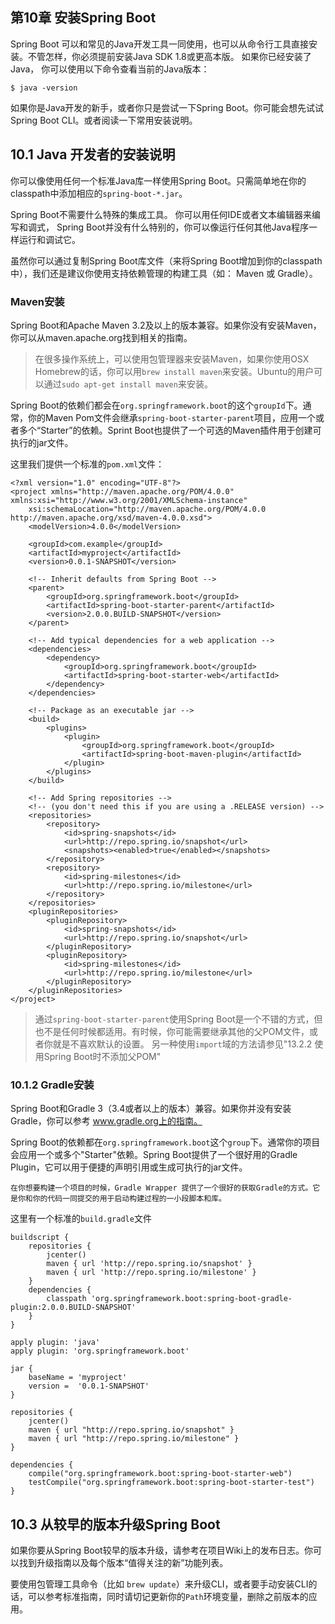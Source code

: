 ## 第10章 安装Spring Boot

Spring Boot 可以和常见的Java开发工具一同使用，也可以从命令行工具直接安装。不管怎样，你必须提前安装Java SDK 1.8或更高本版。 如果你已经安装了Java， 你可以使用以下命令查看当前的Java版本：

```
$ java -version
```

如果你是Java开发的新手，或者你只是尝试一下Spring Boot。你可能会想先试试Spring Boot CLI。或者阅读一下常用安装说明。

## 10.1 Java 开发者的安装说明

你可以像使用任何一个标准Java库一样使用Spring Boot。只需简单地在你的classpath中添加相应的`spring-boot-*.jar`。

Spring Boot不需要什么特殊的集成工具。 你可以用任何IDE或者文本编辑器来编写和调式， Spring Boot并没有什么特别的，你可以像运行任何其他Java程序一样运行和调试它。

虽然你可以通过复制Spring Boot库文件（来将Spring Boot增加到你的classpath中），我们还是建议你使用支持依赖管理的构建工具（如： Maven 或 Gradle）。

### Maven安装
Spring Boot和Apache Maven 3.2及以上的版本兼容。如果你没有安装Maven，你可以从maven.apache.org找到相关的指南。


> 在很多操作系统上，可以使用包管理器来安装Maven，如果你使用OSX Homebrew的话，你可以用`brew install maven`来安装。Ubuntu的用户可以通过`sudo apt-get install maven`来安装。

Spring Boot的依赖们都会在`org.springframework.boot`的这个`groupId`下。通常，你的Maven Pom文件会继承`spring-boot-starter-parent`项目，应用一个或者多个“Starter”的依赖。Sprint Boot也提供了一个可选的Maven插件用于创建可执行的jar文件。

这里我们提供一个标准的`pom.xml`文件：

```
<?xml version="1.0" encoding="UTF-8"?>
<project xmlns="http://maven.apache.org/POM/4.0.0" xmlns:xsi="http://www.w3.org/2001/XMLSchema-instance"
    xsi:schemaLocation="http://maven.apache.org/POM/4.0.0 http://maven.apache.org/xsd/maven-4.0.0.xsd">
    <modelVersion>4.0.0</modelVersion>

    <groupId>com.example</groupId>
    <artifactId>myproject</artifactId>
    <version>0.0.1-SNAPSHOT</version>

    <!-- Inherit defaults from Spring Boot -->
    <parent>
        <groupId>org.springframework.boot</groupId>
        <artifactId>spring-boot-starter-parent</artifactId>
        <version>2.0.0.BUILD-SNAPSHOT</version>
    </parent>

    <!-- Add typical dependencies for a web application -->
    <dependencies>
        <dependency>
            <groupId>org.springframework.boot</groupId>
            <artifactId>spring-boot-starter-web</artifactId>
        </dependency>
    </dependencies>

    <!-- Package as an executable jar -->
    <build>
        <plugins>
            <plugin>
                <groupId>org.springframework.boot</groupId>
                <artifactId>spring-boot-maven-plugin</artifactId>
            </plugin>
        </plugins>
    </build>

    <!-- Add Spring repositories -->
    <!-- (you don't need this if you are using a .RELEASE version) -->
    <repositories>
        <repository>
            <id>spring-snapshots</id>
            <url>http://repo.spring.io/snapshot</url>
            <snapshots><enabled>true</enabled></snapshots>
        </repository>
        <repository>
            <id>spring-milestones</id>
            <url>http://repo.spring.io/milestone</url>
        </repository>
    </repositories>
    <pluginRepositories>
        <pluginRepository>
            <id>spring-snapshots</id>
            <url>http://repo.spring.io/snapshot</url>
        </pluginRepository>
        <pluginRepository>
            <id>spring-milestones</id>
            <url>http://repo.spring.io/milestone</url>
        </pluginRepository>
    </pluginRepositories>
</project>
```

> 通过`spring-boot-starter-parent`使用Spring Boot是一个不错的方式，但也不是任何时候都适用。有时候，你可能需要继承其他的父POM文件，或者你就是不喜欢默认的设置。 另一种使用`import`域的方法请参见"13.2.2 使用Spring Boot时不添加父POM"

### 10.1.2 Gradle安装
Spring Boot和Gradle 3（3.4或者以上的版本）兼容。如果你并没有安装Gradle，你可以参考 www.gradle.org上的指南。

Spring Boot的依赖都在`org.springframework.boot`这个`group`下。通常你的项目会应用一个或多个"Starter"依赖。Spring Boot提供了一个很好用的Gradle Plugin，它可以用于便捷的声明引用或生成可执行的jar文件。

```
在你想要构建一个项目的时候，Gradle Wrapper 提供了一个很好的获取Gradle的方式。它是你和你的代码一同提交的用于启动构建过程的一小段脚本和库。
```

这里有一个标准的`build.gradle`文件

```
buildscript {
    repositories {
        jcenter()
        maven { url 'http://repo.spring.io/snapshot' }
        maven { url 'http://repo.spring.io/milestone' }
    }
    dependencies {
        classpath 'org.springframework.boot:spring-boot-gradle-plugin:2.0.0.BUILD-SNAPSHOT'
    }
}

apply plugin: 'java'
apply plugin: 'org.springframework.boot'

jar {
    baseName = 'myproject'
    version =  '0.0.1-SNAPSHOT'
}

repositories {
    jcenter()
    maven { url "http://repo.spring.io/snapshot" }
    maven { url "http://repo.spring.io/milestone" }
}

dependencies {
    compile("org.springframework.boot:spring-boot-starter-web")
    testCompile("org.springframework.boot:spring-boot-starter-test")
}
```

## 10.3 从较早的版本升级Spring Boot
如果你要从Spring Boot较早的版本升级，请参考在项目Wiki上的发布日志。你可以找到升级指南以及每个版本“值得关注的新”功能列表。

要使用包管理工具命令（比如 `brew update`）来升级CLI，或者要手动安装CLI的话，可以参考标准指南，同时请切记更新你的`Path`环境变量，删除之前版本的应用。
